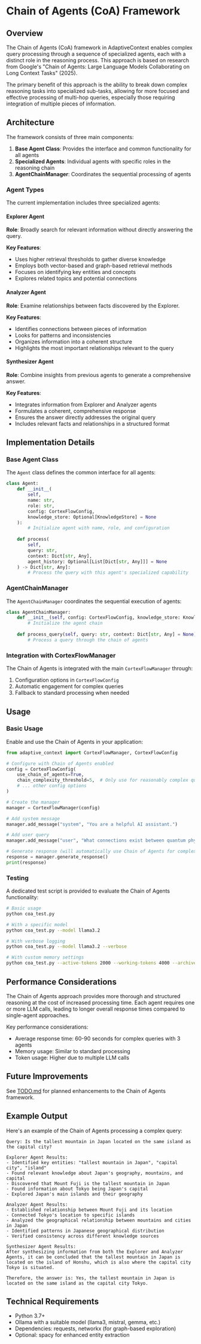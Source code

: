 # Chain of Agents (CoA) Framework

## Overview

The Chain of Agents (CoA) framework in AdaptiveContext enables complex query processing through a sequence of specialized agents, each with a distinct role in the reasoning process. This approach is based on research from Google's "Chain of Agents: Large Language Models Collaborating on Long Context Tasks" (2025).

The primary benefit of this approach is the ability to break down complex reasoning tasks into specialized sub-tasks, allowing for more focused and effective processing of multi-hop queries, especially those requiring integration of multiple pieces of information.

## Architecture

The framework consists of three main components:

1. **Base Agent Class**: Provides the interface and common functionality for all agents
2. **Specialized Agents**: Individual agents with specific roles in the reasoning chain
3. **AgentChainManager**: Coordinates the sequential processing of agents

### Agent Types

The current implementation includes three specialized agents:

#### Explorer Agent

**Role**: Broadly search for relevant information without directly answering the query.

**Key Features**:
- Uses higher retrieval thresholds to gather diverse knowledge
- Employs both vector-based and graph-based retrieval methods
- Focuses on identifying key entities and concepts
- Explores related topics and potential connections

#### Analyzer Agent

**Role**: Examine relationships between facts discovered by the Explorer.

**Key Features**:
- Identifies connections between pieces of information
- Looks for patterns and inconsistencies
- Organizes information into a coherent structure
- Highlights the most important relationships relevant to the query

#### Synthesizer Agent

**Role**: Combine insights from previous agents to generate a comprehensive answer.

**Key Features**:
- Integrates information from Explorer and Analyzer agents
- Formulates a coherent, comprehensive response
- Ensures the answer directly addresses the original query
- Includes relevant facts and relationships in a structured format

## Implementation Details

### Base Agent Class

The `Agent` class defines the common interface for all agents:

```python
class Agent:
    def __init__(
        self, 
        name: str, 
        role: str, 
        config: CortexFlowConfig,
        knowledge_store: Optional[KnowledgeStore] = None
    ):
        # Initialize agent with name, role, and configuration
        
    def process(
        self, 
        query: str,
        context: Dict[str, Any], 
        agent_history: Optional[List[Dict[str, Any]]] = None
    ) -> Dict[str, Any]:
        # Process the query with this agent's specialized capability
```

### AgentChainManager

The `AgentChainManager` coordinates the sequential execution of agents:

```python
class AgentChainManager:
    def __init__(self, config: CortexFlowConfig, knowledge_store: KnowledgeStore):
        # Initialize the agent chain
        
    def process_query(self, query: str, context: Dict[str, Any] = None) -> Dict[str, Any]:
        # Process a query through the chain of agents
```

### Integration with CortexFlowManager

The Chain of Agents is integrated with the main `CortexFlowManager` through:

1. Configuration options in `CortexFlowConfig`
2. Automatic engagement for complex queries
3. Fallback to standard processing when needed

## Usage

### Basic Usage

Enable and use the Chain of Agents in your application:

```python
from adaptive_context import CortexFlowManager, CortexFlowConfig

# Configure with Chain of Agents enabled
config = CortexFlowConfig(
    use_chain_of_agents=True,
    chain_complexity_threshold=5,  # Only use for reasonably complex queries
    # ... other config options
)

# Create the manager
manager = CortexFlowManager(config)

# Add system message
manager.add_message("system", "You are a helpful AI assistant.")

# Add user query
manager.add_message("user", "What connections exist between quantum physics and consciousness?")

# Generate response (will automatically use Chain of Agents for complex queries)
response = manager.generate_response()
print(response)
```

### Testing

A dedicated test script is provided to evaluate the Chain of Agents functionality:

```bash
# Basic usage
python coa_test.py

# With a specific model
python coa_test.py --model llama3.2

# With verbose logging
python coa_test.py --model llama3.2 --verbose

# With custom memory settings
python coa_test.py --active-tokens 2000 --working-tokens 4000 --archive-tokens 8000
```

## Performance Considerations

The Chain of Agents approach provides more thorough and structured reasoning at the cost of increased processing time. Each agent requires one or more LLM calls, leading to longer overall response times compared to single-agent approaches.

Key performance considerations:
- Average response time: 60-90 seconds for complex queries with 3 agents
- Memory usage: Similar to standard processing
- Token usage: Higher due to multiple LLM calls

## Future Improvements

See [TODO.md](../TODO.md) for planned enhancements to the Chain of Agents framework.

## Example Output

Here's an example of the Chain of Agents processing a complex query:

```
Query: Is the tallest mountain in Japan located on the same island as the capital city?

Explorer Agent Results:
- Identified key entities: "tallest mountain in Japan", "capital city", "island"
- Found relevant knowledge about Japan's geography, mountains, and capital
- Discovered that Mount Fuji is the tallest mountain in Japan
- Found information about Tokyo being Japan's capital
- Explored Japan's main islands and their geography

Analyzer Agent Results:
- Established relationship between Mount Fuji and its location
- Connected Tokyo's location to specific islands
- Analyzed the geographical relationship between mountains and cities in Japan
- Identified patterns in Japanese geographical distribution
- Verified consistency across different knowledge sources

Synthesizer Agent Results:
After synthesizing information from both the Explorer and Analyzer Agents, it can be concluded that the tallest mountain in Japan is located on the island of Honshu, which is also where the capital city Tokyo is situated.

Therefore, the answer is: Yes, the tallest mountain in Japan is located on the same island as the capital city Tokyo.
```

## Technical Requirements

- Python 3.7+
- Ollama with a suitable model (llama3, mistral, gemma, etc.)
- Dependencies: requests, networkx (for graph-based exploration)
- Optional: spacy for enhanced entity extraction 
